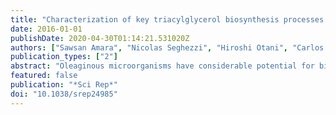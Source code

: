 ```yaml
---
title: "Characterization of key triacylglycerol biosynthesis processes in rhodococci"
date: 2016-01-01
publishDate: 2020-04-30T01:14:21.531020Z
authors: ["Sawsan Amara", "Nicolas Seghezzi", "Hiroshi Otani", "Carlos Diaz-Salazar", "Jie Liu", "Lindsay D. Eltis"]
publication_types: ["2"]
abstract: "Oleaginous microorganisms have considerable potential for biofuel and commodity chem. prodn. Under nitrogen-limitation, Rhodococcus jostii RHA1 grown on benzoate, an analog of lignin depolymn. products, accumulated triacylglycerols (TAGs) to 55% of its dry wt. during transition to stationary phase, with the predominant fatty acids being C16:0 and C17:0. Transcriptomic analyses of RHA1 grown under conditions of N-limitation and N-excess revealed 1826 dysregulated genes. Genes whose transcripts were more abundant under N-limitation included those involved in ammonium assimilation, benzoate catabolism, fatty acid biosynthesis, and the methylmalonyl-CoA pathway. Of the 16 atf genes potentially encoding diacylglycerol O-acyltransferases, atf8 transcripts were the most abundant during N-limitation (∼50-fold more abundant than during N-excess). Consistent with Atf8 being a physiol. determinant of TAG accumulation, a Δatf8 mutant accumulated 70% less TAG than wild-type RHA1 while atf8 overexpression increased TAG accumulation 20%. Genes encoding type-2 phosphatidic acid phosphatases were not significantly expressed. By contrast, 3 genes potentially encoding phosphatases of the haloacid dehalogenase superfamily and that cluster with, or are fused with other Kennedy pathway genes were dysregulated. Overall, these findings advance our understanding of TAG metab. in mycolic acid-contg. bacteria and provide a framework to engineer strains for increased TAG prodn. [on SciFinder(R)]"
featured: false
publication: "*Sci Rep*"
doi: "10.1038/srep24985"
---
```


